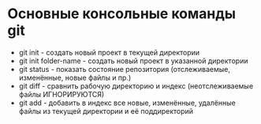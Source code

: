 # Основные консольные команды git
* git init - создать новый проект в текущей директории
* git init folder-name - создать новый проект в указанной директории
* git status - показать состояние репозитория (отслеживаемые, изменённые, новые файлы и пр.)
* git diff - сравнить рабочую директорию и индекс (неотслеживаемые файлы ИГНОРИРУЮТСЯ)
* git add - добавить в индекс все новые, изменённые, удалённые файлы из текущей директории и её поддиректорий